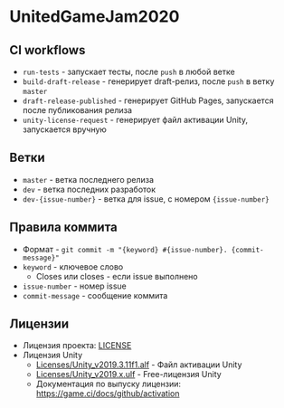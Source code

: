 # UnitedGameJam2020

## CI workflows

- `run-tests` - запускает тесты, после `push` в любой ветке
- `build-draft-release` - генерирует draft-релиз, после `push` в ветку `master`
- `draft-release-published` - генерирует GitHub Pages, запускается после публикования релиза
- `unity-license-request` - генерирует файл активации Unity, запускается вручную


## Ветки

- `master` - ветка последнего релиза
- `dev` - ветка последних разработок
- `dev-{issue-number}` - ветка для issue, с номером `{issue-number}`


## Правила коммита

- Формат - `git commit -m "{keyword} #{issue-number}. {commit-message}"`
- `keyword` - ключевое слово
    - Closes или closes - если issue выполнено
- `issue-number` - номер issue
- `commit-message` - сообщение коммита


## Лицензии

- Лицензия проекта: [LICENSE](./LICENSE)
- Лицензия Unity
    - [Licenses/Unity_v2019.3.11f1.alf](./Licenses/Unity_v2019.3.11f1.alf) - Файл активации Unity
    - [Licenses/Unity_v2019.x.ulf](./Licenses/Unity_v2019.x.ulf) - Free-лицензия Unity
    - Документация по выпуску лицензии: https://game.ci/docs/github/activation


